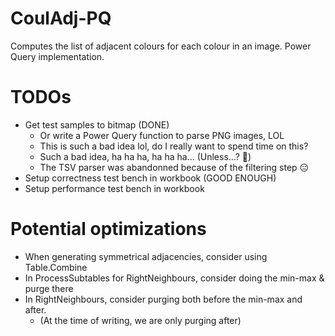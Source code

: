 # CoulAdj-PQ
Computes the list of adjacent colours for each colour in an image. Power Query implementation.


# TODOs

* Get test samples to bitmap (DONE)
    * Or write a Power Query function to parse PNG images, LOL
    * This is such a bad idea lol, do I really want to spend time on this?
    * Such a bad idea, ha ha ha, ha ha ha... (Unless...? 👀)
    * The TSV parser was abandonned because of the filtering step 😑
* Setup correctness test bench in workbook (GOOD ENOUGH)
* Setup performance test bench in workbook

# Potential optimizations

* When generating symmetrical adjacencies, consider using Table.Combine
* In ProcessSubtables for RightNeighbours, consider doing the min-max & purge there
* In RightNeighbours, consider purging both before the min-max and after. 
    * (At the time of writing, we are only purging after)